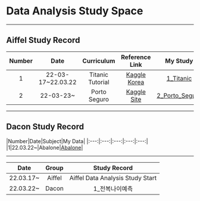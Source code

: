 # Data Analysis Study Space
---
## Aiffel Study Record
|Number|Date|Curriculum|Reference Link|My Study|
|:---:|:---:|:---:|:---:|:---:|
|1|22-03-17~22.03.22|Titanic Tutorial|[Kaggle Korea](https://kaggle-kr.tistory.com/17)|[1_Titanic](https://github.com/youngchurl/Data-Analysis-Study/tree/main/1_Titanic)
|2|22-03-23~|Porto Seguro|[Kaggle Site](https://www.kaggle.com/code/gpreda/porto-seguro-exploratory-analysis-and-prediction/notebook)|[2_Porto_Seguro]()|

---
## Dacon Study Record
|Number|Date|Subject|My Data|
|:---:|:---:|:---:|:---:|:---:|
|1|22.03.22~|Abalone|[Abalone]()|

---
|Date|Group|Study Record|
|:---:|:---:|:---:|
|22.03.17~|Aiffel|Aiffel Data Analysis Study Start|
|22.03.22~|Dacon|1_전복나이예측|
